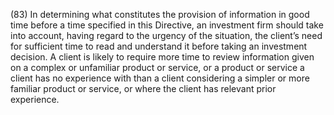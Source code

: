 (83) In determining what constitutes the provision of information in good time before a time specified in this Directive, an investment firm should take into account, having regard to the urgency of the situation, the client’s need for sufficient time to read and understand it before taking an investment decision. A client is likely to require more time to review information given on a complex or unfamiliar product or service, or a product or service a client has no experience with than a client considering a simpler or more familiar product or service, or where the client has relevant prior experience.